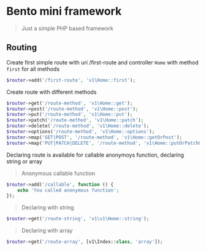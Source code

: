# Bento mini framework

> Just a simple PHP based framework

## Routing

Create first simple route with uri /first-route and controller `Home` with method `first` for all methods

```php
$router->add('/first-route', 'v1\Home::first');
```

Create route with different methods

```php
$router->get('/route-method', 'v1\Home::get');
$router->post('/route-method', 'v1\Home::post');
$router->put('/route-method', 'v1\Home::put');
$router->patch('/route-method', 'v1\Home::patch');
$router->delete('/route-method', 'v1\Home::delete');
$router->options('/route-method', 'v1\Home::options');
$router->map('GET|POST', '/route-method', 'v1\Home::getOrPost');
$router->map('PUT|PATCH|DELETE', '/route-method', 'v1\Home::putOrPatchOrDelete');
```

Declaring route is available for callable anonymoys function, declaring string or array

> Anonymous callable function
```php
$router->add('/callable', function () {
	echo 'You called anonymous function';
});
```

> Declaring with string
```php
$router->get('/route-string', 'v1\v1\Home::string');
```

> Declaring with array
```php
$router->get('/route-array', [v1\Index::class, 'array']);
```